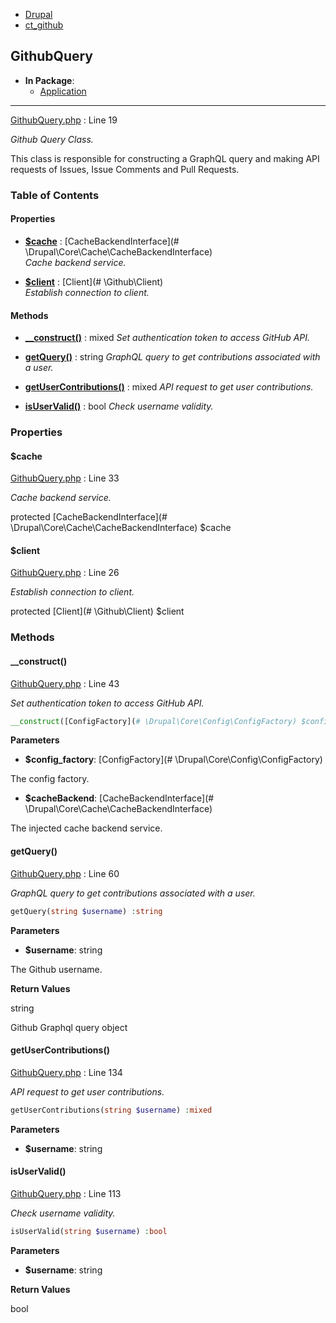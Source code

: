 
- [Drupal](../namespaces/drupal.md)
- [ct_github](../namespaces/drupal-ct-github.md)


## GithubQuery


- **In Package**:
    - [Application](../packages/Application.md)
  


---





[GithubQuery.php](../files/web-modules-custom-ct-github-src-githubquery.md) : Line 19

*Github Query Class.*


This class is responsible for constructing a GraphQL query
and making API requests of Issues, Issue Comments and
Pull Requests.







### Table of Contents









#### Properties
- **[$cache](../classes/Drupal-ct-github-GithubQuery.md#cache)**
         : [CacheBackendInterface](# \Drupal\Core\Cache\CacheBackendInterface)  
*Cache backend service.*

- **[$client](../classes/Drupal-ct-github-GithubQuery.md#client)**
         : [Client](# \Github\Client)  
*Establish connection to client.*


#### Methods
- **[__construct()](../classes/Drupal-ct-github-GithubQuery.md#__construct)**
           : mixed
*Set authentication token to access GitHub API.*

- **[getQuery()](../classes/Drupal-ct-github-GithubQuery.md#getquery)**
           : string
*GraphQL query to get contributions associated with a user.*

- **[getUserContributions()](../classes/Drupal-ct-github-GithubQuery.md#getusercontributions)**
           : mixed
*API request to get user contributions.*

- **[isUserValid()](../classes/Drupal-ct-github-GithubQuery.md#isuservalid)**
           : bool
*Check username validity.*







### Properties

#### $cache

[GithubQuery.php](../files/web-modules-custom-ct-github-src-githubquery.md) : Line 33

*Cache backend service.*


protected [CacheBackendInterface](# \Drupal\Core\Cache\CacheBackendInterface) $cache







#### $client

[GithubQuery.php](../files/web-modules-custom-ct-github-src-githubquery.md) : Line 26

*Establish connection to client.*


protected [Client](# \Github\Client) $client









### Methods

#### __construct()

[GithubQuery.php](../files/web-modules-custom-ct-github-src-githubquery.md) : Line 43

*Set authentication token to access GitHub API.*

```php
__construct([ConfigFactory](# \Drupal\Core\Config\ConfigFactory) $config_factory, [CacheBackendInterface](# \Drupal\Core\Cache\CacheBackendInterface) $cacheBackend) :mixed
```




**Parameters**

- **$config_factory**: [ConfigFactory](# \Drupal\Core\Config\ConfigFactory)
    
The config factory.

- **$cacheBackend**: [CacheBackendInterface](# \Drupal\Core\Cache\CacheBackendInterface)
    
The injected cache backend service.








#### getQuery()

[GithubQuery.php](../files/web-modules-custom-ct-github-src-githubquery.md) : Line 60

*GraphQL query to get contributions associated with a user.*

```php
getQuery(string $username) :string
```




**Parameters**

- **$username**: string
    
The Github username.






**Return Values**

string


Github Graphql query object



#### getUserContributions()

[GithubQuery.php](../files/web-modules-custom-ct-github-src-githubquery.md) : Line 134

*API request to get user contributions.*

```php
getUserContributions(string $username) :mixed
```




**Parameters**

- **$username**: string
    







#### isUserValid()

[GithubQuery.php](../files/web-modules-custom-ct-github-src-githubquery.md) : Line 113

*Check username validity.*

```php
isUserValid(string $username) :bool
```




**Parameters**

- **$username**: string
    





**Return Values**

bool




